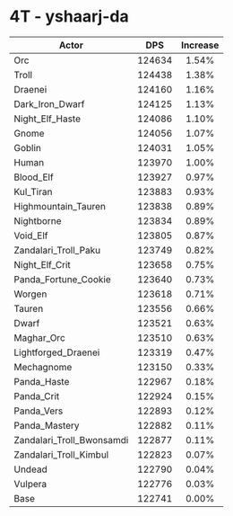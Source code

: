 # 4T - yshaarj-da
| Actor | DPS | Increase |
|---|:---:|:---:|
|Orc|124634|1.54%|
|Troll|124438|1.38%|
|Draenei|124160|1.16%|
|Dark_Iron_Dwarf|124125|1.13%|
|Night_Elf_Haste|124086|1.10%|
|Gnome|124056|1.07%|
|Goblin|124031|1.05%|
|Human|123970|1.00%|
|Blood_Elf|123927|0.97%|
|Kul_Tiran|123883|0.93%|
|Highmountain_Tauren|123838|0.89%|
|Nightborne|123834|0.89%|
|Void_Elf|123805|0.87%|
|Zandalari_Troll_Paku|123749|0.82%|
|Night_Elf_Crit|123658|0.75%|
|Panda_Fortune_Cookie|123640|0.73%|
|Worgen|123618|0.71%|
|Tauren|123556|0.66%|
|Dwarf|123521|0.63%|
|Maghar_Orc|123510|0.63%|
|Lightforged_Draenei|123319|0.47%|
|Mechagnome|123150|0.33%|
|Panda_Haste|122967|0.18%|
|Panda_Crit|122924|0.15%|
|Panda_Vers|122893|0.12%|
|Panda_Mastery|122882|0.11%|
|Zandalari_Troll_Bwonsamdi|122877|0.11%|
|Zandalari_Troll_Kimbul|122823|0.07%|
|Undead|122790|0.04%|
|Vulpera|122776|0.03%|
|Base|122741|0.00%|
